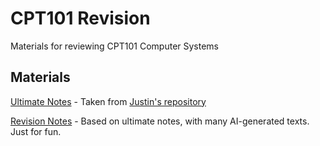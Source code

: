 # CPT101 Revision

Materials for reviewing CPT101 Computer Systems



## Materials

[Ultimate Notes](CPT%20101%20Ultimate%20Notes%20Final!.pdf) - Taken from [Justin's repository](https://github.com/SpoaLove/XJTLU_ICSY2/blob/main/src/cn/edu/xjtlu/cpt101/CPT%20101%20Ultimate%20Notes%20Final!.pdf)

[Revision Notes](CPT111_Revision_Notes.md) - Based on ultimate notes, with many AI-generated texts. Just for fun.
